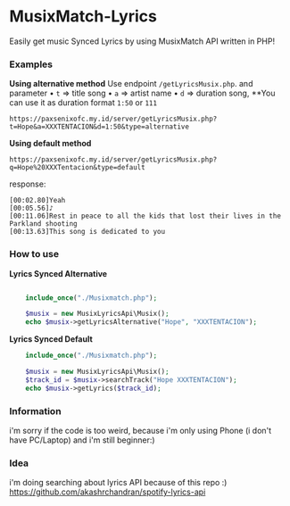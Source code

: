 # MusixMatch-Lyrics
Easily get music Synced Lyrics by using MusixMatch API written in PHP!

### Examples

__Using alternative method__
Use endpoint `/getLyricsMusix.php`.
and parameter
• `t` => title song
• `a` => artist name
• `d` => duration song, **You can use it as duration format `1:50` or `111`

```
https://paxsenixofc.my.id/server/getLyricsMusix.php?t=Hope&a=XXXTENTACION&d=1:50&type=alternative
```
__Using default method__

```
https://paxsenixofc.my.id/server/getLyricsMusix.php?q=Hope%20XXXTentacion&type=default
```
response:

```
[00:02.80]Yeah
[00:05.56]♪
[00:11.06]Rest in peace to all the kids that lost their lives in the Parkland shooting
[00:13.63]This song is dedicated to you
```

### How to use
__Lyrics Synced Alternative__

```Php

    include_once("./Musixmatch.php");

    $musix = new MusixLyricsApi\Musix(); 
    echo $musix->getLyricsAlternative("Hope", "XXXTENTACION");

```

__Lyrics Synced Default__

```Php
    include_once("./Musixmatch.php");

    $musix = new MusixLyricsApi\Musix();
    $track_id = $musix->searchTrack("Hope XXXTENTACION");      
    echo $musix->getLyrics($track_id);
```


### Information
i'm sorry if the code is too weird, because i'm only using Phone (i don't have PC/Laptop) and i'm still beginner:)

### Idea
i'm doing searching about lyrics API because of this repo :) https://github.com/akashrchandran/spotify-lyrics-api